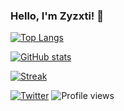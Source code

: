 ### Hello, I'm Zyzxti! 👋

[![Top Langs](https://github-readme-stats.vercel.app/api/top-langs/?username=zyzxti123&layout=compact&theme=radical)](https://github.com/anuraghazra/github-readme-stat)

[![GitHub stats](https://github-readme-stats.vercel.app/api?username=zyzxti123&show_icons=true&theme=radical&count_private=true)](https://github.com/anuraghazra/github-readme-stats)

[![Streak](https://github-readme-streak-stats.herokuapp.com/?user=zyzxti123&theme=radical)](https://github.com/anuraghazra/github-readme-streak-stats)

[![Twitter](https://img.shields.io/badge/Twitter-zyzxti-blue)](https://x.com/_zyzxti) ![Profile views](https://komarev.com/ghpvc/?username=zyzxti123)
